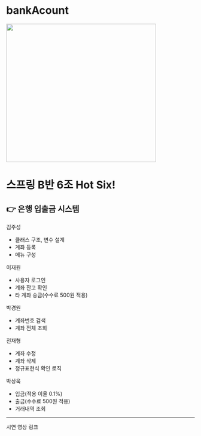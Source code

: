 # bankAcount

<img src="https://user-images.githubusercontent.com/107618489/204249250-1f3d780d-d3d0-4669-a23d-089fdb539693.png" width="400" height="370">

# 스프링 B반 6조 Hot Six!
## 👉 은행 입출금 시스템


김주성
- 클래스 구조, 변수 설계
- 계좌 등록
- 메뉴 구성

이재원
- 사용자 로그인
- 계좌 잔고 확인
- 타 계좌 송금(수수료 500원 적용)

박경원
 - 계좌번호 검색
 - 계좌 전체 조회
 
 전재형
 - 계좌 수정
 - 계좌 삭제
 - 정규표현식 확인 로직
 
 박상욱
 - 입금(적용 이율 0.1%)
 - 출금(수수료 500원 적용)
 - 거래내역 조회 
 
 ***
 시연 영상 링크
